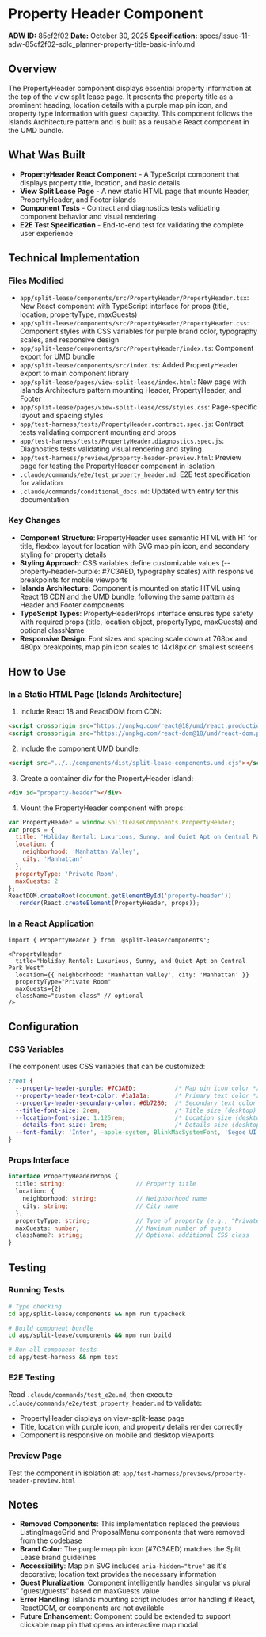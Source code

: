 # Property Header Component

**ADW ID:** 85cf2f02
**Date:** October 30, 2025
**Specification:** specs/issue-11-adw-85cf2f02-sdlc_planner-property-title-basic-info.md

## Overview

The PropertyHeader component displays essential property information at the top of the view split lease page. It presents the property title as a prominent heading, location details with a purple map pin icon, and property type information with guest capacity. This component follows the Islands Architecture pattern and is built as a reusable React component in the UMD bundle.

## What Was Built

- **PropertyHeader React Component** - A TypeScript component that displays property title, location, and basic details
- **View Split Lease Page** - A new static HTML page that mounts Header, PropertyHeader, and Footer islands
- **Component Tests** - Contract and diagnostics tests validating component behavior and visual rendering
- **E2E Test Specification** - End-to-end test for validating the complete user experience

## Technical Implementation

### Files Modified

- `app/split-lease/components/src/PropertyHeader/PropertyHeader.tsx`: New React component with TypeScript interface for props (title, location, propertyType, maxGuests)
- `app/split-lease/components/src/PropertyHeader/PropertyHeader.css`: Component styles with CSS variables for purple brand color, typography scales, and responsive design
- `app/split-lease/components/src/PropertyHeader/index.ts`: Component export for UMD bundle
- `app/split-lease/components/src/index.ts`: Added PropertyHeader export to main component library
- `app/split-lease/pages/view-split-lease/index.html`: New page with Islands Architecture pattern mounting Header, PropertyHeader, and Footer
- `app/split-lease/pages/view-split-lease/css/styles.css`: Page-specific layout and spacing styles
- `app/test-harness/tests/PropertyHeader.contract.spec.js`: Contract tests validating component mounting and props
- `app/test-harness/tests/PropertyHeader.diagnostics.spec.js`: Diagnostics tests validating visual rendering and styling
- `app/test-harness/previews/property-header-preview.html`: Preview page for testing the PropertyHeader component in isolation
- `.claude/commands/e2e/test_property_header.md`: E2E test specification for validation
- `.claude/commands/conditional_docs.md`: Updated with entry for this documentation

### Key Changes

- **Component Structure**: PropertyHeader uses semantic HTML with H1 for title, flexbox layout for location with SVG map pin icon, and secondary styling for property details
- **Styling Approach**: CSS variables define customizable values (--property-header-purple: #7C3AED, typography scales) with responsive breakpoints for mobile viewports
- **Islands Architecture**: Component is mounted on static HTML using React 18 CDN and the UMD bundle, following the same pattern as Header and Footer components
- **TypeScript Types**: PropertyHeaderProps interface ensures type safety with required props (title, location object, propertyType, maxGuests) and optional className
- **Responsive Design**: Font sizes and spacing scale down at 768px and 480px breakpoints, map pin icon scales to 14x18px on smallest screens

## How to Use

### In a Static HTML Page (Islands Architecture)

1. Include React 18 and ReactDOM from CDN:
```html
<script crossorigin src="https://unpkg.com/react@18/umd/react.production.min.js"></script>
<script crossorigin src="https://unpkg.com/react-dom@18/umd/react-dom.production.min.js"></script>
```

2. Include the component UMD bundle:
```html
<script src="../../components/dist/split-lease-components.umd.cjs"></script>
```

3. Create a container div for the PropertyHeader island:
```html
<div id="property-header"></div>
```

4. Mount the PropertyHeader component with props:
```javascript
var PropertyHeader = window.SplitLeaseComponents.PropertyHeader;
var props = {
  title: 'Holiday Rental: Luxurious, Sunny, and Quiet Apt on Central Park West',
  location: {
    neighborhood: 'Manhattan Valley',
    city: 'Manhattan'
  },
  propertyType: 'Private Room',
  maxGuests: 2
};
ReactDOM.createRoot(document.getElementById('property-header'))
  .render(React.createElement(PropertyHeader, props));
```

### In a React Application

```tsx
import { PropertyHeader } from '@split-lease/components';

<PropertyHeader
  title="Holiday Rental: Luxurious, Sunny, and Quiet Apt on Central Park West"
  location={{ neighborhood: 'Manhattan Valley', city: 'Manhattan' }}
  propertyType="Private Room"
  maxGuests={2}
  className="custom-class" // optional
/>
```

## Configuration

### CSS Variables

The component uses CSS variables that can be customized:

```css
:root {
  --property-header-purple: #7C3AED;           /* Map pin icon color */
  --property-header-text-color: #1a1a1a;       /* Primary text color */
  --property-header-secondary-color: #6b7280;  /* Secondary text color */
  --title-font-size: 2rem;                     /* Title size (desktop) */
  --location-font-size: 1.125rem;              /* Location size (desktop) */
  --details-font-size: 1rem;                   /* Details size (desktop) */
  --font-family: 'Inter', -apple-system, BlinkMacSystemFont, 'Segoe UI', sans-serif;
}
```

### Props Interface

```typescript
interface PropertyHeaderProps {
  title: string;                    // Property title
  location: {
    neighborhood: string;           // Neighborhood name
    city: string;                   // City name
  };
  propertyType: string;             // Type of property (e.g., "Private Room")
  maxGuests: number;                // Maximum number of guests
  className?: string;               // Optional additional CSS class
}
```

## Testing

### Running Tests

```bash
# Type checking
cd app/split-lease/components && npm run typecheck

# Build component bundle
cd app/split-lease/components && npm run build

# Run all component tests
cd app/test-harness && npm test
```

### E2E Testing

Read `.claude/commands/test_e2e.md`, then execute `.claude/commands/e2e/test_property_header.md` to validate:
- PropertyHeader displays on view-split-lease page
- Title, location with purple icon, and property details render correctly
- Component is responsive on mobile and desktop viewports

### Preview Page

Test the component in isolation at: `app/test-harness/previews/property-header-preview.html`

## Notes

- **Removed Components**: This implementation replaced the previous ListingImageGrid and ProposalMenu components that were removed from the codebase
- **Brand Color**: The purple map pin icon (#7C3AED) matches the Split Lease brand guidelines
- **Accessibility**: Map pin SVG includes `aria-hidden="true"` as it's decorative; location text provides the necessary information
- **Guest Pluralization**: Component intelligently handles singular vs plural "guest/guests" based on maxGuests value
- **Error Handling**: Islands mounting script includes error handling if React, ReactDOM, or components are not available
- **Future Enhancement**: Component could be extended to support clickable map pin that opens an interactive map modal
